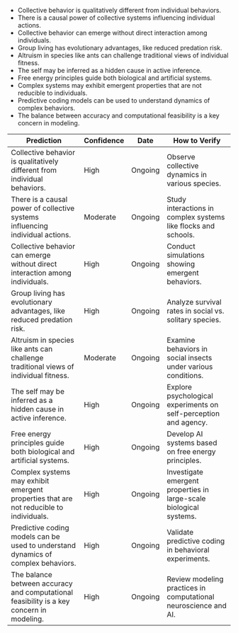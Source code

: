 - Collective behavior is qualitatively different from individual behaviors.
- There is a causal power of collective systems influencing individual actions.
- Collective behavior can emerge without direct interaction among individuals.
- Group living has evolutionary advantages, like reduced predation risk.
- Altruism in species like ants can challenge traditional views of individual fitness.
- The self may be inferred as a hidden cause in active inference.
- Free energy principles guide both biological and artificial systems.
- Complex systems may exhibit emergent properties that are not reducible to individuals.
- Predictive coding models can be used to understand dynamics of complex behaviors.
- The balance between accuracy and computational feasibility is a key concern in modeling.

| Prediction | Confidence | Date | How to Verify |
|------------|------------|------|----------------|
| Collective behavior is qualitatively different from individual behaviors. | High | Ongoing | Observe collective dynamics in various species. |
| There is a causal power of collective systems influencing individual actions. | Moderate | Ongoing | Study interactions in complex systems like flocks and schools. |
| Collective behavior can emerge without direct interaction among individuals. | High | Ongoing | Conduct simulations showing emergent behaviors. |
| Group living has evolutionary advantages, like reduced predation risk. | High | Ongoing | Analyze survival rates in social vs. solitary species. |
| Altruism in species like ants can challenge traditional views of individual fitness. | Moderate | Ongoing | Examine behaviors in social insects under various conditions. |
| The self may be inferred as a hidden cause in active inference. | High | Ongoing | Explore psychological experiments on self-perception and agency. |
| Free energy principles guide both biological and artificial systems. | High | Ongoing | Develop AI systems based on free energy principles. |
| Complex systems may exhibit emergent properties that are not reducible to individuals. | High | Ongoing | Investigate emergent properties in large-scale biological systems. |
| Predictive coding models can be used to understand dynamics of complex behaviors. | High | Ongoing | Validate predictive coding in behavioral experiments. |
| The balance between accuracy and computational feasibility is a key concern in modeling. | High | Ongoing | Review modeling practices in computational neuroscience and AI. |
